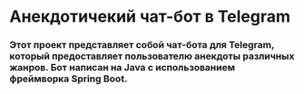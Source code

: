 # Анекдотичекий чат-бот в Telegram 
### Этот проект представляет собой чат-бота для Telegram, который предоставляет пользователю анекдоты различных жанров. Бот написан на Java с использованием фреймворка Spring Boot.
